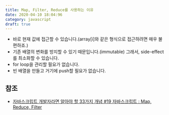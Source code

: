 ```yaml
---
title: Map, Filter, Reduce를 사용하는 이유
date: 2020-04-10 18:04:96
category: javascript
draft: true
---
```


- 바로 현재 값에 접근할 수 있습니다.(array[i]와 같은 형식으로 접근하려면 매우 불편하죠.)
- 기존 배열의 변화를 방지할 수 있기 때문입니다.(immutable) 그래서, side-effect를 최소화할 수 있습니다.
- for loop을 관리할 필요가 없습니다.
- 빈 배열을 만들고 거기에 push할 필요가 없습니다.

## 참조

- [자바스크립트 개발자라면 알아야 할 33가지 개념 #19 자바스크립트 : Map, Reduce, Filter](https://velog.io/@jakeseo_me/%EC%9E%90%EB%B0%94%EC%8A%A4%ED%81%AC%EB%A6%BD%ED%8A%B8-%EA%B0%9C%EB%B0%9C%EC%9E%90%EB%9D%BC%EB%A9%B4-%EC%95%8C%EC%95%84%EC%95%BC-%ED%95%A0-33%EA%B0%80%EC%A7%80-%EA%B0%9C%EB%85%90-19-%EC%9E%90%EB%B0%94%EC%8A%A4%ED%81%AC%EB%A6%BD%ED%8A%B8-Map-Reduce-Filter-9ujvot0rm3)
